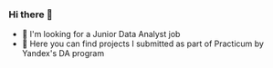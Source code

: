 ### Hi there 👋
- 🌱 I'm looking for a Junior Data Analyst job
- 🌱 Here you can find projects I submitted as part of Practicum by Yandex's DA program



<!--
**IdanMaylatt/IdanMaylatt** is a ✨ _special_ ✨ repository because its `README.md` (this file) appears on your GitHub profile.

Here are some ideas to get you started:

- 🔭 I’m currently working on ...
- 🌱 I’m currently learning ...
- 👯 I’m looking to collaborate on ...
- 🤔 I’m looking for help with ...
- 💬 Ask me about ...
- 📫 How to reach me: ...
- 😄 Pronouns: ...
- ⚡ Fun fact: ...
-->
